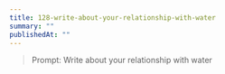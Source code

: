 ```yaml
---
title: 128-write-about-your-relationship-with-water
summary: ""
publishedAt: ""
---
```


> Prompt: Write about your relationship with water

